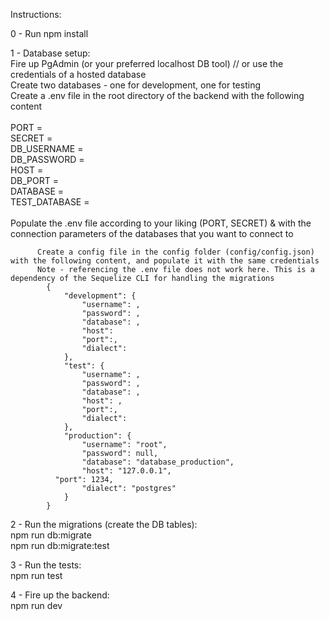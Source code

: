 Instructions:

  0 - Run npm install <br />
  
  1 - Database setup: <br />
    Fire up PgAdmin (or your preferred localhost DB tool) // or use the credentials of a hosted database <br />
      Create two databases - one for development, one for testing <br />
      Create a .env file in the root directory of the backend with the following content <br />
      <br />
        PORT = <br />
        SECRET =  <br />
        DB_USERNAME =  <br />
        DB_PASSWORD =  <br />
        HOST =  <br />
        DB_PORT =  <br />
        DATABASE =  <br />
        TEST_DATABASE = <br />
         <br />
          Populate the .env file according to your liking (PORT, SECRET) & with the connection parameters of the databases that you want to connect to
    
          Create a config file in the config folder (config/config.json) with the following content, and populate it with the same credentials
          Note - referencing the .env file does not work here. This is a dependency of the Sequelize CLI for handling the migrations 
            {
                "development": {
                    "username": ,
                    "password": ,
                    "database": ,
                    "host": 
                    "port":,
                    "dialect": 
                },
                "test": {
                    "username": ,
                    "password": ,
                    "database": ,
                    "host": ,
                    "port":,
                    "dialect": 
                },
                "production": {
                    "username": "root",
                    "password": null,
                    "database": "database_production",
                    "host": "127.0.0.1",
              "port": 1234,
                    "dialect": "postgres"
                }
            }
  
  2 - Run the migrations (create the DB tables): <br />
  npm run db:migrate <br />
  npm run db:migrate:test <br />
  
  3 - Run the tests: <br />
    npm run test <br />
  
  4 - Fire up the backend: <br />
    npm run dev <br />
